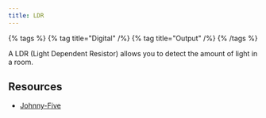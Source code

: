 ```yaml
---
title: LDR
---
```


{% tags %}
  {% tag title="Digital" /%}
  {% tag title="Output" /%}
{% /tags %}

A LDR (Light Dependent Resistor) allows you to detect the amount of light in a room.

## Resources

- [Johnny-Five](https://johnny-five.io/api/light)

